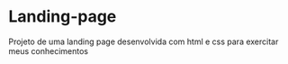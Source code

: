 # Landing-page
Projeto de uma landing page desenvolvida com html e css para exercitar meus conhecimentos
